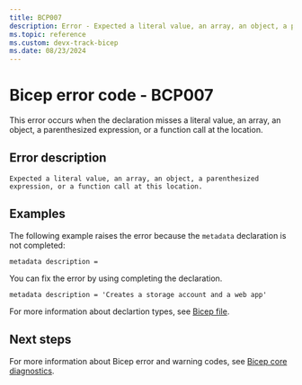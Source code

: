 ```yaml
---
title: BCP007
description: Error - Expected a literal value, an array, an object, a parenthesized expression, or a function call at this location.
ms.topic: reference
ms.custom: devx-track-bicep
ms.date: 08/23/2024
---
```


# Bicep error code - BCP007

This error occurs when the declaration misses a literal value, an array, an object, a parenthesized expression, or a function call at the location.

## Error description

`Expected a literal value, an array, an object, a parenthesized expression, or a function call at this location.`

## Examples

The following example raises the error because the `metadata` declaration is not completed:

```bicep
metadata description = 
```

You can fix the error by using completing the declaration.

```bicep
metadata description = 'Creates a storage account and a web app'
```

For more information about declartion types, see [Bicep file](../file.md).

## Next steps

For more information about Bicep error and warning codes, see [Bicep core diagnostics](../bicep-core-diagnostics.md).
